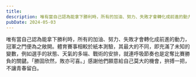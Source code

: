 ```yaml
---
title: 
description: 唯有當自己認為能拿下勝利時，所有的加油、努力、失敗才會轉化成前進的動力，冠軍之門便為之敞開。體育賽事相較於紙本測驗，其最……
pubDate: 2024-05-03
---
```


唯有當自己認為能拿下勝利時，所有的加油、努力、失敗才會轉化成前進的動力，冠軍之門便為之敞開。體育賽事相較於紙本測驗，其最大的不同，即充滿了未知的變數，例如選手的狀態、天氣的多端、戰術的安排，就連呼吸節奏也是定奪比賽勝負的關鍵。「勝固欣然，敗亦可喜。」感謝他們願意給自己莫大的機會，拚搏一把，不讓青春留白。
